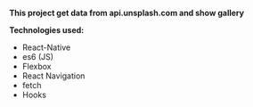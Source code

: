 **This project get data from api.unsplash.com and show gallery**  

**Technologies used:**
* React-Native
* es6 (JS)
* Flexbox
* React Navigation
* fetch
* Hooks
